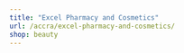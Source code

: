 ```yaml
---
title: "Excel Pharmacy and Cosmetics"
url: /accra/excel-pharmacy-and-cosmetics/
shop: beauty
---
```

